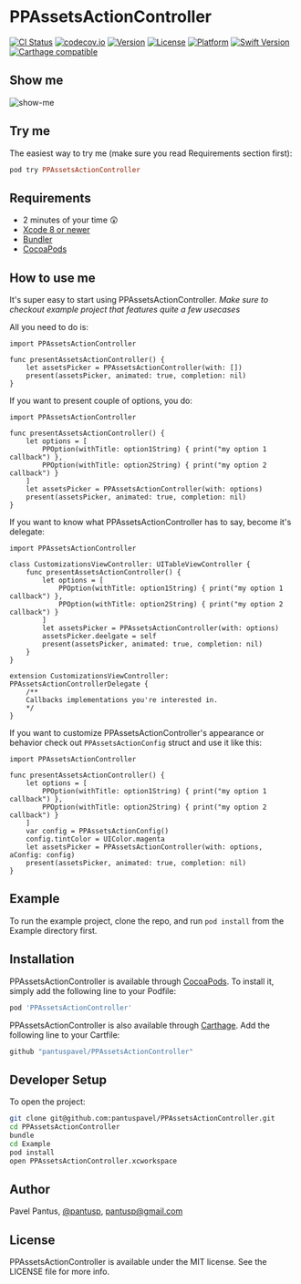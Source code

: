 # PPAssetsActionController

[![CI Status](http://img.shields.io/travis/pantuspavel/PPAssetsActionController.svg?style=flat)](https://travis-ci.org/pantuspavel/PPAssetsActionController)
[![codecov.io](https://codecov.io/gh/pantuspavel/PPAssetsActionController/branch/master/graphs/badge.svg)](https://codecov.io/gh/pantuspavel/PPAssetsActionController/branch/master)
[![Version](https://img.shields.io/cocoapods/v/PPAssetsActionController.svg?style=flat)](http://cocoapods.org/pods/PPAssetsActionController)
[![License](https://img.shields.io/cocoapods/l/PPAssetsActionController.svg?style=flat)](http://cocoapods.org/pods/PPAssetsActionController)
[![Platform](https://img.shields.io/cocoapods/p/PPAssetsActionController.svg?style=flat)](http://cocoapods.org/pods/PPAssetsActionController)
[![Swift Version](https://img.shields.io/badge/Swift-3.0-F16D39.svg?style=flat)](https://developer.apple.com/swift)
[![Carthage compatible](https://img.shields.io/badge/Carthage-compatible-4BC51D.svg?style=flat)](https://github.com/Carthage/Carthage)


## Show me

![show-me](https://raw.githubusercontent.com/pantuspavel/PPAssetsActionController/master/Media/PPAssetsActionController.gif)

## Try me
The easiest way to try me (make sure you read Requirements section first):
```ruby
pod try PPAssetsActionController
```

## Requirements

- 2 minutes of your time 😲
- [Xcode 8 or newer](https://developer.apple.com/download/)
- [Bundler](http://bundler.io/)
- [CocoaPods](http://cocoapods.org/)


## How to use me

It's super easy to start using PPAssetsActionController.
*Make sure to checkout example project that features quite a few usecases*

All you need to do is:
```
import PPAssetsActionController

func presentAssetsActionController() {
    let assetsPicker = PPAssetsActionController(with: [])
    present(assetsPicker, animated: true, completion: nil)
}
```


If you want to present couple of options, you do:
```
import PPAssetsActionController

func presentAssetsActionController() {
    let options = [
        PPOption(withTitle: option1String) { print("my option 1 callback") },
        PPOption(withTitle: option2String) { print("my option 2 callback") }
    ]
    let assetsPicker = PPAssetsActionController(with: options)
    present(assetsPicker, animated: true, completion: nil)
}
```


If you want to know what PPAssetsActionController has to say, become it's delegate:
```
import PPAssetsActionController

class CustomizationsViewController: UITableViewController {
    func presentAssetsActionController() {
        let options = [
            PPOption(withTitle: option1String) { print("my option 1 callback") },
            PPOption(withTitle: option2String) { print("my option 2 callback") }
        ]
        let assetsPicker = PPAssetsActionController(with: options)
        assetsPicker.deelgate = self
        present(assetsPicker, animated: true, completion: nil)
    }
}

extension CustomizationsViewController: PPAssetsActionControllerDelegate {
    /**
    Callbacks implementations you're interested in.
    */
}

```


If you want to customize PPAssetsActionController's appearance or behavior check out `PPAssetsActionConfig` struct and use it like this:
```
import PPAssetsActionController

func presentAssetsActionController() {
    let options = [
        PPOption(withTitle: option1String) { print("my option 1 callback") },
        PPOption(withTitle: option2String) { print("my option 2 callback") }
    ]
    var config = PPAssetsActionConfig()
    config.tintColor = UIColor.magenta
    let assetsPicker = PPAssetsActionController(with: options, aConfig: config)
    present(assetsPicker, animated: true, completion: nil)
}
```

## Example

To run the example project, clone the repo, and run `pod install` from the Example directory first.

## Installation

PPAssetsActionController is available through [CocoaPods](http://cocoapods.org). To install
it, simply add the following line to your Podfile:

```ruby
pod 'PPAssetsActionController'
```

PPAssetsActionController is also available through [Carthage](https://github.com/Carthage/Carthage).
Add the following line to your Cartfile:

```ruby
github "pantuspavel/PPAssetsActionController"
```

## Developer Setup

To open the project:
```bash
git clone git@github.com:pantuspavel/PPAssetsActionController.git
cd PPAssetsActionController
bundle
cd Example
pod install
open PPAssetsActionController.xcworkspace
```

## Author

Pavel Pantus, [@pantusp](https://twitter.com/pantusp), pantusp@gmail.com

## License

PPAssetsActionController is available under the MIT license. See the LICENSE file for more info.
